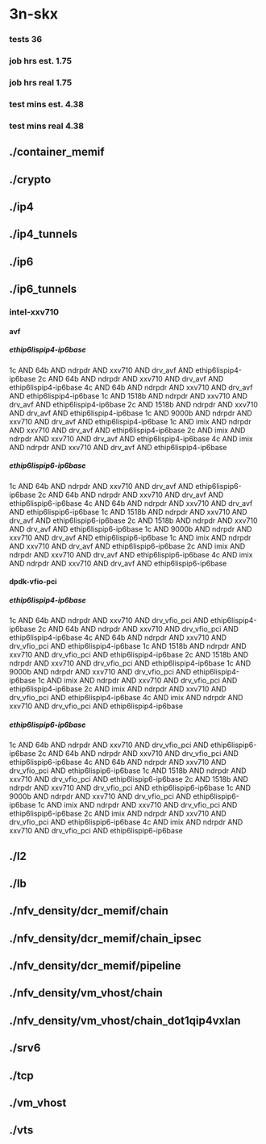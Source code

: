# 3n-skx
### tests 36
### job hrs est. 1.75
### job hrs real 1.75
### test mins est. 4.38
### test mins real 4.38
## ./container_memif
## ./crypto
## ./ip4
## ./ip4_tunnels
## ./ip6
## ./ip6_tunnels
### intel-xxv710
#### avf
##### ethip6lispip4-ip6base
1c AND 64b AND ndrpdr AND xxv710 AND drv_avf AND ethip6lispip4-ip6base
2c AND 64b AND ndrpdr AND xxv710 AND drv_avf AND ethip6lispip4-ip6base
4c AND 64b AND ndrpdr AND xxv710 AND drv_avf AND ethip6lispip4-ip6base
1c AND 1518b AND ndrpdr AND xxv710 AND drv_avf AND ethip6lispip4-ip6base
2c AND 1518b AND ndrpdr AND xxv710 AND drv_avf AND ethip6lispip4-ip6base
1c AND 9000b AND ndrpdr AND xxv710 AND drv_avf AND ethip6lispip4-ip6base
1c AND imix AND ndrpdr AND xxv710 AND drv_avf AND ethip6lispip4-ip6base
2c AND imix AND ndrpdr AND xxv710 AND drv_avf AND ethip6lispip4-ip6base
4c AND imix AND ndrpdr AND xxv710 AND drv_avf AND ethip6lispip4-ip6base
##### ethip6lispip6-ip6base
1c AND 64b AND ndrpdr AND xxv710 AND drv_avf AND ethip6lispip6-ip6base
2c AND 64b AND ndrpdr AND xxv710 AND drv_avf AND ethip6lispip6-ip6base
4c AND 64b AND ndrpdr AND xxv710 AND drv_avf AND ethip6lispip6-ip6base
1c AND 1518b AND ndrpdr AND xxv710 AND drv_avf AND ethip6lispip6-ip6base
2c AND 1518b AND ndrpdr AND xxv710 AND drv_avf AND ethip6lispip6-ip6base
1c AND 9000b AND ndrpdr AND xxv710 AND drv_avf AND ethip6lispip6-ip6base
1c AND imix AND ndrpdr AND xxv710 AND drv_avf AND ethip6lispip6-ip6base
2c AND imix AND ndrpdr AND xxv710 AND drv_avf AND ethip6lispip6-ip6base
4c AND imix AND ndrpdr AND xxv710 AND drv_avf AND ethip6lispip6-ip6base
#### dpdk-vfio-pci
##### ethip6lispip4-ip6base
1c AND 64b AND ndrpdr AND xxv710 AND drv_vfio_pci AND ethip6lispip4-ip6base
2c AND 64b AND ndrpdr AND xxv710 AND drv_vfio_pci AND ethip6lispip4-ip6base
4c AND 64b AND ndrpdr AND xxv710 AND drv_vfio_pci AND ethip6lispip4-ip6base
1c AND 1518b AND ndrpdr AND xxv710 AND drv_vfio_pci AND ethip6lispip4-ip6base
2c AND 1518b AND ndrpdr AND xxv710 AND drv_vfio_pci AND ethip6lispip4-ip6base
1c AND 9000b AND ndrpdr AND xxv710 AND drv_vfio_pci AND ethip6lispip4-ip6base
1c AND imix AND ndrpdr AND xxv710 AND drv_vfio_pci AND ethip6lispip4-ip6base
2c AND imix AND ndrpdr AND xxv710 AND drv_vfio_pci AND ethip6lispip4-ip6base
4c AND imix AND ndrpdr AND xxv710 AND drv_vfio_pci AND ethip6lispip4-ip6base
##### ethip6lispip6-ip6base
1c AND 64b AND ndrpdr AND xxv710 AND drv_vfio_pci AND ethip6lispip6-ip6base
2c AND 64b AND ndrpdr AND xxv710 AND drv_vfio_pci AND ethip6lispip6-ip6base
4c AND 64b AND ndrpdr AND xxv710 AND drv_vfio_pci AND ethip6lispip6-ip6base
1c AND 1518b AND ndrpdr AND xxv710 AND drv_vfio_pci AND ethip6lispip6-ip6base
2c AND 1518b AND ndrpdr AND xxv710 AND drv_vfio_pci AND ethip6lispip6-ip6base
1c AND 9000b AND ndrpdr AND xxv710 AND drv_vfio_pci AND ethip6lispip6-ip6base
1c AND imix AND ndrpdr AND xxv710 AND drv_vfio_pci AND ethip6lispip6-ip6base
2c AND imix AND ndrpdr AND xxv710 AND drv_vfio_pci AND ethip6lispip6-ip6base
4c AND imix AND ndrpdr AND xxv710 AND drv_vfio_pci AND ethip6lispip6-ip6base
## ./l2
## ./lb
## ./nfv_density/dcr_memif/chain
## ./nfv_density/dcr_memif/chain_ipsec
## ./nfv_density/dcr_memif/pipeline
## ./nfv_density/vm_vhost/chain
## ./nfv_density/vm_vhost/chain_dot1qip4vxlan
## ./srv6
## ./tcp
## ./vm_vhost
## ./vts
